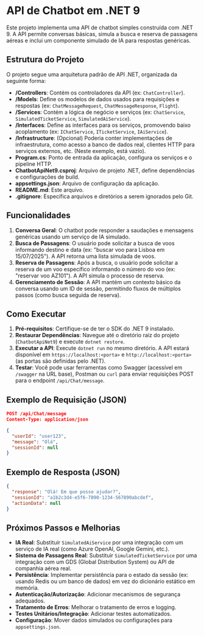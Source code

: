 # API de Chatbot em .NET 9

Este projeto implementa uma API de chatbot simples construída com .NET 9. A API permite conversas básicas, simula a busca e reserva de passagens aéreas e inclui um componente simulado de IA para respostas genéricas.

## Estrutura do Projeto

O projeto segue uma arquitetura padrão de API .NET, organizada da seguinte forma:

- **/Controllers**: Contém os controladores da API (ex: `ChatController`).
- **/Models**: Define os modelos de dados usados para requisições e respostas (ex: `ChatMessageRequest`, `ChatMessageResponse`, `Flight`).
- **/Services**: Contém a lógica de negócio e serviços (ex: `ChatService`, `SimulatedTicketService`, `SimulatedAiService`).
- **/Interfaces**: Define as interfaces para os serviços, promovendo baixo acoplamento (ex: `IChatService`, `ITicketService`, `IAiService`).
- **/Infrastructure**: (Opcional) Poderia conter implementações de infraestrutura, como acesso a banco de dados real, clientes HTTP para serviços externos, etc. (Neste exemplo, está vazio).
- **Program.cs**: Ponto de entrada da aplicação, configura os serviços e o pipeline HTTP.
- **ChatbotApiNet9.csproj**: Arquivo de projeto .NET, define dependências e configurações de build.
- **appsettings.json**: Arquivo de configuração da aplicação.
- **README.md**: Este arquivo.
- **.gitignore**: Especifica arquivos e diretórios a serem ignorados pelo Git.

## Funcionalidades

1.  **Conversa Geral**: O chatbot pode responder a saudações e mensagens genéricas usando um serviço de IA simulado.
2.  **Busca de Passagens**: O usuário pode solicitar a busca de voos informando destino e data (ex: "buscar voo para Lisboa em 15/07/2025"). A API retorna uma lista simulada de voos.
3.  **Reserva de Passagens**: Após a busca, o usuário pode solicitar a reserva de um voo específico informando o número do voo (ex: "reservar voo AZ101"). A API simula o processo de reserva.
4.  **Gerenciamento de Sessão**: A API mantém um contexto básico da conversa usando um ID de sessão, permitindo fluxos de múltiplos passos (como busca seguida de reserva).

## Como Executar

1.  **Pré-requisitos**: Certifique-se de ter o SDK do .NET 9 instalado.
2.  **Restaurar Dependências**: Navegue até o diretório raiz do projeto (`ChatbotApiNet9`) e execute `dotnet restore`.
3.  **Executar a API**: Execute `dotnet run` no mesmo diretório. A API estará disponível em `https://localhost:<porta>` e `http://localhost:<porta>` (as portas são definidas pelo .NET).
4.  **Testar**: Você pode usar ferramentas como Swagger (acessível em `/swagger` na URL base), Postman ou `curl` para enviar requisições POST para o endpoint `/api/Chat/message`.

## Exemplo de Requisição (JSON)

```json
POST /api/Chat/message
Content-Type: application/json

{
  "userId": "user123",
  "message": "Olá",
  "sessionId": null 
}
```

## Exemplo de Resposta (JSON)

```json
{
  "response": "Olá! Em que posso ajudar?",
  "sessionId": "a1b2c3d4-e5f6-7890-1234-567890abcdef",
  "actionData": null
}
```

## Próximos Passos e Melhorias

- **IA Real**: Substituir `SimulatedAiService` por uma integração com um serviço de IA real (como Azure OpenAI, Google Gemini, etc.).
- **Sistema de Passagens Real**: Substituir `SimulatedTicketService` por uma integração com um GDS (Global Distribution System) ou API de companhia aérea real.
- **Persistência**: Implementar persistência para o estado da sessão (ex: usando Redis ou um banco de dados) em vez do dicionário estático em memória.
- **Autenticação/Autorização**: Adicionar mecanismos de segurança adequados.
- **Tratamento de Erros**: Melhorar o tratamento de erros e logging.
- **Testes Unitários/Integração**: Adicionar testes automatizados.
- **Configuração**: Mover dados simulados ou configurações para `appsettings.json`.

